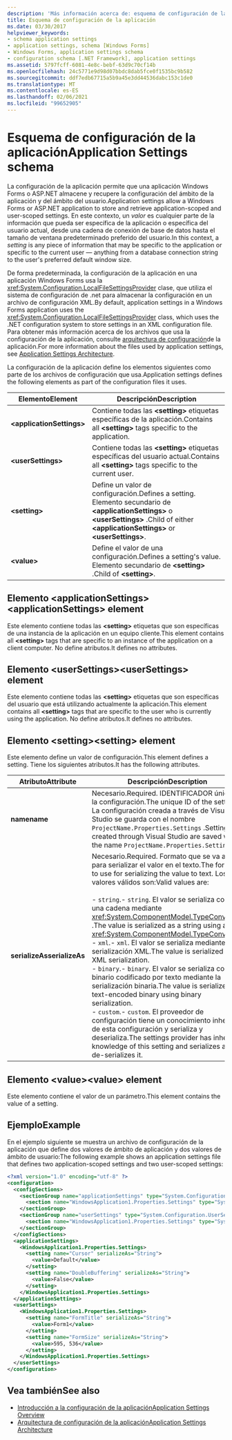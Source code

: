 ```yaml
---
description: 'Más información acerca de: esquema de configuración de la aplicación'
title: Esquema de configuración de la aplicación
ms.date: 03/30/2017
helpviewer_keywords:
- schema application settings
- application settings, schema [Windows Forms]
- Windows Forms, application settings schema
- configuration schema [.NET Framework], application settings
ms.assetid: 5797fcff-6081-4e8c-bebf-63d9c70cf14b
ms.openlocfilehash: 24c5771e9d98d07bbdc8dab5fce0f1535bc9b582
ms.sourcegitcommit: ddf7edb67715a5b9a45e3dd44536dabc153c1de0
ms.translationtype: MT
ms.contentlocale: es-ES
ms.lasthandoff: 02/06/2021
ms.locfileid: "99652905"
---
```

# <a name="application-settings-schema"></a><span data-ttu-id="23e11-103">Esquema de configuración de la aplicación</span><span class="sxs-lookup"><span data-stu-id="23e11-103">Application Settings schema</span></span>

<span data-ttu-id="23e11-104">La configuración de la aplicación permite que una aplicación Windows Forms o ASP.NET almacene y recupere la configuración del ámbito de la aplicación y del ámbito del usuario.</span><span class="sxs-lookup"><span data-stu-id="23e11-104">Application settings allow a Windows Forms or ASP.NET application to store and retrieve application-scoped and user-scoped settings.</span></span> <span data-ttu-id="23e11-105">En este contexto, un *valor* es cualquier parte de la información que pueda ser específica de la aplicación o específica del usuario actual, desde una cadena de conexión de base de datos hasta el tamaño de ventana predeterminado preferido del usuario.</span><span class="sxs-lookup"><span data-stu-id="23e11-105">In this context, a *setting* is any piece of information that may be specific to the application or specific to the current user — anything from a database connection string to the user's preferred default window size.</span></span>

<span data-ttu-id="23e11-106">De forma predeterminada, la configuración de la aplicación en una aplicación Windows Forms usa la <xref:System.Configuration.LocalFileSettingsProvider> clase, que utiliza el sistema de configuración de .net para almacenar la configuración en un archivo de configuración XML.</span><span class="sxs-lookup"><span data-stu-id="23e11-106">By default, application settings in a Windows Forms application uses the <xref:System.Configuration.LocalFileSettingsProvider> class, which uses the .NET configuration system to store settings in an XML configuration file.</span></span> <span data-ttu-id="23e11-107">Para obtener más información acerca de los archivos que usa la configuración de la aplicación, consulte [arquitectura de configuración](/dotnet/desktop/winforms/advanced/application-settings-architecture)de la aplicación.</span><span class="sxs-lookup"><span data-stu-id="23e11-107">For more information about the files used by application settings, see [Application Settings Architecture](/dotnet/desktop/winforms/advanced/application-settings-architecture).</span></span>

<span data-ttu-id="23e11-108">La configuración de la aplicación define los elementos siguientes como parte de los archivos de configuración que usa.</span><span class="sxs-lookup"><span data-stu-id="23e11-108">Application settings defines the following elements as part of the configuration files it uses.</span></span>

| <span data-ttu-id="23e11-109">Elemento</span><span class="sxs-lookup"><span data-stu-id="23e11-109">Element</span></span>                    | <span data-ttu-id="23e11-110">Descripción</span><span class="sxs-lookup"><span data-stu-id="23e11-110">Description</span></span>                                                                           |
| -------------------------- | ------------------------------------------------------------------------------------- |
| **\<applicationSettings>** | <span data-ttu-id="23e11-111">Contiene todas las **\<setting>** etiquetas específicas de la aplicación.</span><span class="sxs-lookup"><span data-stu-id="23e11-111">Contains all **\<setting>** tags specific to the application.</span></span>                         |
| **\<userSettings>**        | <span data-ttu-id="23e11-112">Contiene todas las **\<setting>** etiquetas específicas del usuario actual.</span><span class="sxs-lookup"><span data-stu-id="23e11-112">Contains all **\<setting>** tags specific to the current user.</span></span>                        |
| **\<setting>**             | <span data-ttu-id="23e11-113">Define un valor de configuración.</span><span class="sxs-lookup"><span data-stu-id="23e11-113">Defines a setting.</span></span> <span data-ttu-id="23e11-114">Elemento secundario de **\<applicationSettings>** o **\<userSettings>** .</span><span class="sxs-lookup"><span data-stu-id="23e11-114">Child of either **\<applicationSettings>** or **\<userSettings>**.</span></span> |
| **\<value>**               | <span data-ttu-id="23e11-115">Define el valor de una configuración.</span><span class="sxs-lookup"><span data-stu-id="23e11-115">Defines a setting's value.</span></span> <span data-ttu-id="23e11-116">Elemento secundario de **\<setting>** .</span><span class="sxs-lookup"><span data-stu-id="23e11-116">Child of **\<setting>**.</span></span>                                   |

## <a name="applicationsettings-element"></a><span data-ttu-id="23e11-117">Elemento \<applicationSettings></span><span class="sxs-lookup"><span data-stu-id="23e11-117">\<applicationSettings> element</span></span>

<span data-ttu-id="23e11-118">Este elemento contiene todas las **\<setting>** etiquetas que son específicas de una instancia de la aplicación en un equipo cliente.</span><span class="sxs-lookup"><span data-stu-id="23e11-118">This element contains all **\<setting>** tags that are specific to an instance of the application on a client computer.</span></span> <span data-ttu-id="23e11-119">No define atributos.</span><span class="sxs-lookup"><span data-stu-id="23e11-119">It defines no attributes.</span></span>

## <a name="usersettings-element"></a><span data-ttu-id="23e11-120">Elemento \<userSettings></span><span class="sxs-lookup"><span data-stu-id="23e11-120">\<userSettings> element</span></span>

<span data-ttu-id="23e11-121">Este elemento contiene todas las **\<setting>** etiquetas que son específicas del usuario que está utilizando actualmente la aplicación.</span><span class="sxs-lookup"><span data-stu-id="23e11-121">This element contains all **\<setting>** tags that are specific to the user who is currently using the application.</span></span> <span data-ttu-id="23e11-122">No define atributos.</span><span class="sxs-lookup"><span data-stu-id="23e11-122">It defines no attributes.</span></span>

## <a name="setting-element"></a><span data-ttu-id="23e11-123">Elemento \<setting></span><span class="sxs-lookup"><span data-stu-id="23e11-123">\<setting> element</span></span>

<span data-ttu-id="23e11-124">Este elemento define un valor de configuración.</span><span class="sxs-lookup"><span data-stu-id="23e11-124">This element defines a setting.</span></span> <span data-ttu-id="23e11-125">Tiene los siguientes atributos.</span><span class="sxs-lookup"><span data-stu-id="23e11-125">It has the following attributes.</span></span>

| <span data-ttu-id="23e11-126">Atributo</span><span class="sxs-lookup"><span data-stu-id="23e11-126">Attribute</span></span>        | <span data-ttu-id="23e11-127">Descripción</span><span class="sxs-lookup"><span data-stu-id="23e11-127">Description</span></span> |
| ---------------- | ----------- |
| <span data-ttu-id="23e11-128">**name**</span><span class="sxs-lookup"><span data-stu-id="23e11-128">**name**</span></span>         | <span data-ttu-id="23e11-129">Necesario.</span><span class="sxs-lookup"><span data-stu-id="23e11-129">Required.</span></span> <span data-ttu-id="23e11-130">IDENTIFICADOR único de la configuración.</span><span class="sxs-lookup"><span data-stu-id="23e11-130">The unique ID of the setting.</span></span> <span data-ttu-id="23e11-131">La configuración creada a través de Visual Studio se guarda con el nombre `ProjectName.Properties.Settings` .</span><span class="sxs-lookup"><span data-stu-id="23e11-131">Settings created through Visual Studio are saved with the name `ProjectName.Properties.Settings`.</span></span> |
| <span data-ttu-id="23e11-132">**serializeAs**</span><span class="sxs-lookup"><span data-stu-id="23e11-132">**serializeAs**</span></span> | <span data-ttu-id="23e11-133">Necesario.</span><span class="sxs-lookup"><span data-stu-id="23e11-133">Required.</span></span> <span data-ttu-id="23e11-134">Formato que se va a usar para serializar el valor en el texto.</span><span class="sxs-lookup"><span data-stu-id="23e11-134">The format to use for serializing the value to text.</span></span> <span data-ttu-id="23e11-135">Los valores válidos son:</span><span class="sxs-lookup"><span data-stu-id="23e11-135">Valid values are:</span></span><br><br><span data-ttu-id="23e11-136">- `string`.</span><span class="sxs-lookup"><span data-stu-id="23e11-136">- `string`.</span></span> <span data-ttu-id="23e11-137">El valor se serializa como una cadena mediante <xref:System.ComponentModel.TypeConverter> .</span><span class="sxs-lookup"><span data-stu-id="23e11-137">The value is serialized as a string using a <xref:System.ComponentModel.TypeConverter>.</span></span><br><span data-ttu-id="23e11-138">- `xml`.</span><span class="sxs-lookup"><span data-stu-id="23e11-138">- `xml`.</span></span> <span data-ttu-id="23e11-139">El valor se serializa mediante la serialización XML.</span><span class="sxs-lookup"><span data-stu-id="23e11-139">The value is serialized using XML serialization.</span></span><br><span data-ttu-id="23e11-140">- `binary`.</span><span class="sxs-lookup"><span data-stu-id="23e11-140">- `binary`.</span></span> <span data-ttu-id="23e11-141">El valor se serializa como binario codificado por texto mediante la serialización binaria.</span><span class="sxs-lookup"><span data-stu-id="23e11-141">The value is serialized as text-encoded binary using binary serialization.</span></span><br /><span data-ttu-id="23e11-142">- `custom`.</span><span class="sxs-lookup"><span data-stu-id="23e11-142">- `custom`.</span></span> <span data-ttu-id="23e11-143">El proveedor de configuración tiene un conocimiento inherente de esta configuración y serializa y deserializa.</span><span class="sxs-lookup"><span data-stu-id="23e11-143">The settings provider has inherent knowledge of this setting and serializes and de-serializes it.</span></span> |

## <a name="value-element"></a><span data-ttu-id="23e11-144">Elemento \<value></span><span class="sxs-lookup"><span data-stu-id="23e11-144">\<value> element</span></span>

<span data-ttu-id="23e11-145">Este elemento contiene el valor de un parámetro.</span><span class="sxs-lookup"><span data-stu-id="23e11-145">This element contains the value of a setting.</span></span>

## <a name="example"></a><span data-ttu-id="23e11-146">Ejemplo</span><span class="sxs-lookup"><span data-stu-id="23e11-146">Example</span></span>

<span data-ttu-id="23e11-147">En el ejemplo siguiente se muestra un archivo de configuración de la aplicación que define dos valores de ámbito de aplicación y dos valores de ámbito de usuario:</span><span class="sxs-lookup"><span data-stu-id="23e11-147">The following example shows an application settings file that defines two application-scoped settings and two user-scoped settings:</span></span>

```xml
<?xml version="1.0" encoding="utf-8" ?>
<configuration>
  <configSections>
    <sectionGroup name="applicationSettings" type="System.Configuration.ApplicationSettingsGroup, System, Version=2.0.0.0, Culture=neutral, PublicKeyToken=b77a5c561934e089">
      <section name="WindowsApplication1.Properties.Settings" type="System.Configuration.ClientSettingsSection, System, Version=2.0.0.0, Culture=neutral, PublicKeyToken=b77a5c561934e089" />
    </sectionGroup>
    <sectionGroup name="userSettings" type="System.Configuration.UserSettingsGroup, System, Version=2.0.0.0, Culture=neutral, PublicKeyToken=b77a5c561934e089">
      <section name="WindowsApplication1.Properties.Settings" type="System.Configuration.ClientSettingsSection, System, Version=2.0.0.0, Culture=neutral, PublicKeyToken=b77a5c561934e089" allowExeDefinition="MachineToLocalUser" />
    </sectionGroup>
  </configSections>
  <applicationSettings>
    <WindowsApplication1.Properties.Settings>
      <setting name="Cursor" serializeAs="String">
        <value>Default</value>
      </setting>
      <setting name="DoubleBuffering" serializeAs="String">
        <value>False</value>
      </setting>
    </WindowsApplication1.Properties.Settings>
  </applicationSettings>
  <userSettings>
    <WindowsApplication1.Properties.Settings>
      <setting name="FormTitle" serializeAs="String">
        <value>Form1</value>
      </setting>
      <setting name="FormSize" serializeAs="String">
        <value>595, 536</value>
      </setting>
    </WindowsApplication1.Properties.Settings>
  </userSettings>
</configuration>
```

## <a name="see-also"></a><span data-ttu-id="23e11-148">Vea también</span><span class="sxs-lookup"><span data-stu-id="23e11-148">See also</span></span>

- [<span data-ttu-id="23e11-149">Introducción a la configuración de la aplicación</span><span class="sxs-lookup"><span data-stu-id="23e11-149">Application Settings Overview</span></span>](/dotnet/desktop/winforms/advanced/application-settings-overview)
- [<span data-ttu-id="23e11-150">Arquitectura de configuración de la aplicación</span><span class="sxs-lookup"><span data-stu-id="23e11-150">Application Settings Architecture</span></span>](/dotnet/desktop/winforms/advanced/application-settings-architecture)
